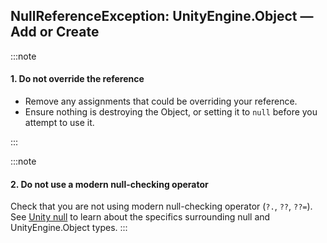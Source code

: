 ## NullReferenceException: UnityEngine.Object — Add or Create

:::note
#### 1. Do not override the reference
- Remove any assignments that could be overriding your reference.
- Ensure nothing is destroying the Object, or setting it to `null` before you attempt to use it.

:::

:::note
#### 2. Do not use a modern null-checking operator
Check that you are not using modern null-checking operator (`?.`, `??`, `??=`).
See [Unity null](../../Programming/Other/Unity%20Null.md) to learn about the specifics surrounding null and UnityEngine.Object types.
:::
